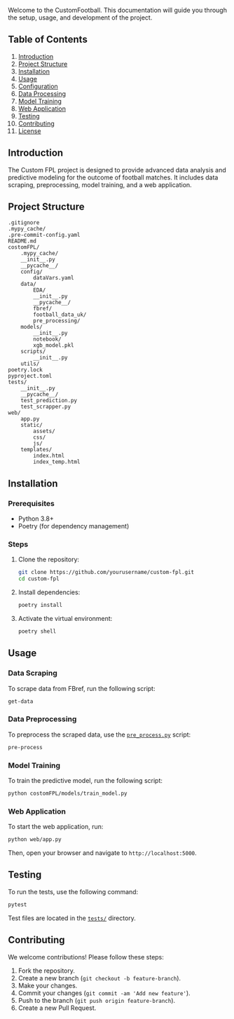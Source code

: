 
Welcome to the CustomFootball. This documentation will guide you through the setup, usage, and development of the project.

## Table of Contents

1. [Introduction](#introduction)
2. [Project Structure](#project-structure)
3. [Installation](#installation)
4. [Usage](#usage)
5. [Configuration](#configuration)
6. [Data Processing](#data-processing)
7. [Model Training](#model-training)
8. [Web Application](#web-application)
9. [Testing](#testing)
10. [Contributing](#contributing)
11. [License](#license)

## Introduction

The Custom FPL project is designed to provide advanced data analysis and predictive modeling for the outcome of football matches. It includes data scraping, preprocessing, model training, and a web application.

## Project Structure

```
.gitignore
.mypy_cache/
.pre-commit-config.yaml
README.md
costomFPL/
    .mypy_cache/
    __init__.py
    __pycache__/
    config/
        dataVars.yaml
    data/
        EDA/
        __init__.py
        __pycache__/
        fbref/
        football_data_uk/
        pre_processing/
    models/
        __init__.py
        notebook/
        xgb_model.pkl
    scripts/
        __init__.py
    utils/
poetry.lock
pyproject.toml
tests/
    __init__.py
    __pycache__/
    test_prediction.py
    test_scrapper.py
web/
    app.py
    static/
        assets/
        css/
        js/
    templates/
        index.html
        index_temp.html
```

## Installation

### Prerequisites

- Python 3.8+
- Poetry (for dependency management)

### Steps

1. Clone the repository:
    ```sh
    git clone https://github.com/yourusername/custom-fpl.git
    cd custom-fpl
    ```

2. Install dependencies:
    ```sh
    poetry install
    ```

3. Activate the virtual environment:
    ```sh
    poetry shell
    ```

## Usage

### Data Scraping

To scrape data from FBref, run the following script:
```sh
get-data
```

### Data Preprocessing

To preprocess the scraped data, use the [`pre_process.py`](command:_github.copilot.openRelativePath?%5B%22costomFPL%2Fdata%2Fpre_processing%2Fpre_process.py%22%5D "costomFPL/data/pre_processing/pre_process.py") script:
```sh
pre-process
```

### Model Training

To train the predictive model, run the following script:
```sh
python costomFPL/models/train_model.py
```

### Web Application

To start the web application, run:
```sh
python web/app.py
```
Then, open your browser and navigate to `http://localhost:5000`.


## Testing

To run the tests, use the following command:
```sh
pytest
```
Test files are located in the [`tests/`](command:_github.copilot.openRelativePath?%5B%22tests%2F%22%5D "tests/") directory.

## Contributing

We welcome contributions! Please follow these steps:

1. Fork the repository.
2. Create a new branch (`git checkout -b feature-branch`).
3. Make your changes.
4. Commit your changes (`git commit -am 'Add new feature'`).
5. Push to the branch (`git push origin feature-branch`).
6. Create a new Pull Request.
